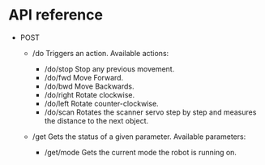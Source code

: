 # API reference
- POST 
  - /do
    Triggers an action. Available actions:
    - /do/stop
      Stop any previous movement.
    - /do/fwd
      Move Forward.
    - /do/bwd
      Move Backwards.
    - /do/right
      Rotate clockwise.
    - /do/left
      Rotate counter-clockwise.
    - /do/scan
      Rotates the scanner servo step by step and measures the distance to the next object.

  - /get
    Gets the status of a given parameter. Available parameters: 
    - /get/mode
      Gets the current mode the robot is running on.
